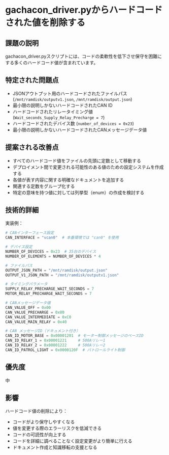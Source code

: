 # gachacon_driver.pyからハードコードされた値を削除する

## 課題の説明
gachacon_driver.pyスクリプトには、コードの柔軟性を低下させ保守を困難にする多くのハードコード値が含まれています。

## 特定された問題点
- JSONアウトプット用のハードコードされたファイルパス (`/mnt/ramdisk/outputv1.json`, `/mnt/ramdisk/output.json`)
- 最小限の説明しかないハードコードされたCAN ID
- ハードコードされたリレータイミング値 (`Wait_seconds_Supply_Relay_Precharge = 7`)
- ハードコードされたデバイス数 (`number_of_devices = 0x23`)
- 最小限の説明しかないハードコードされたCANメッセージデータ値

## 提案される改善点
- すべてのハードコード値をファイルの先頭に定数として移動する
- デプロイメント間で変更される可能性のある値のための設定システムを作成する
- 各値が表す内容に関する明確なドキュメントを追加する
- 関連する定数をグループ化する
- 特定の意味を持つ値に対しては列挙型（enum）の作成を検討する

## 技術的詳細
実装例：

```python
# CANインターフェース設定
CAN_INTERFACE = "vcan0"  # 本番環境では "can0" を使用

# デバイス設定
NUMBER_OF_DEVICES = 0x23  # 35台のデバイス
NUMBER_OF_ELEMENTS = NUMBER_OF_DEVICES * 4

# ファイルパス
OUTPUT_JSON_PATH = "/mnt/ramdisk/output.json"
OUTPUT_V1_JSON_PATH = "/mnt/ramdisk/outputv1.json"

# タイミングパラメータ
SUPPLY_RELAY_PRECHARGE_WAIT_SECONDS = 7
MOTOR_RELAY_PRECHARGE_WAIT_SECONDS = 7

# CANメッセージデータ値
CAN_VALUE_OFF = 0x00
CAN_VALUE_PRECHARGE = 0x80
CAN_VALUE_INTERMEDIATE = 0xC0
CAN_VALUE_MAIN_RELAY = 0x40

# CAN メッセージID（ドキュメント付き）
CAN_ID_MOTOR_BASE = 0x00001201  # モーター制御メッセージのベースID
CAN_ID_RELAY_1 = 0x00001221     # 500Aリレー1
CAN_ID_RELAY_2 = 0x00001222     # 500Aリレー2
CAN_ID_PATROL_LIGHT = 0x0000120F  # パトロールライト制御
```

## 優先度
中

## 影響
ハードコード値の削除により：
- コードがより保守しやすくなる
- 値を変更する際のエラーリスクを低減できる
- コードの可読性が向上する
- コードを詳細に調べることなく設定変更がより簡単に行える
- ドキュメント作成と知識移転の支援となる
